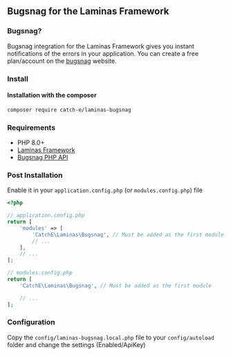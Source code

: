 ## Bugsnag for the Laminas Framework

### Bugsnag?
Bugsnag integration for the Laminas Framework gives you instant notifications of the errors in your application. You can create a free plan/account on the [bugsnag](https://bugsnag.com) website.

### Install
#### Installation with the composer
```sh
composer require catch-e/laminas-bugsnag
```

### Requirements

* PHP 8.0+
* [Laminas Framework](https://getlaminas.org)
* [Bugsnag PHP API](https://github.com/bugsnag/bugsnag-php)

### Post Installation

Enable it in your `application.config.php` (or `modules.config.php`) file
```php
<?php

// application.config.php
return [
    'modules' => [
        'CatchE\Laminas\Bugsnag', // Must be added as the first module
        // ...
    ],
    // ...
];

// modules.config.php
return [
    'CatchE\Laminas\Bugsnag', // Must be added as the first module

    // ...
];


```
### Configuration

Copy the `config/laminas-bugsnag.local.php` file to your `config/autoload` folder and change the settings (Enabled/ApiKey)